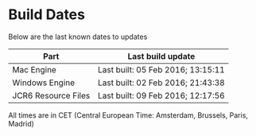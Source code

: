 # Build Dates

Below are the last known dates to updates

Part | Last build update
-----|-----
Mac Engine | Last built: 05 Feb 2016; 13:15:11
Windows Engine | Last built: 02 Feb 2016; 21:43:38
JCR6 Resource Files | Last built: 09 Feb 2016; 12:17:56
All times are in CET (Central European Time: Amsterdam, Brussels, Paris, Madrid)



